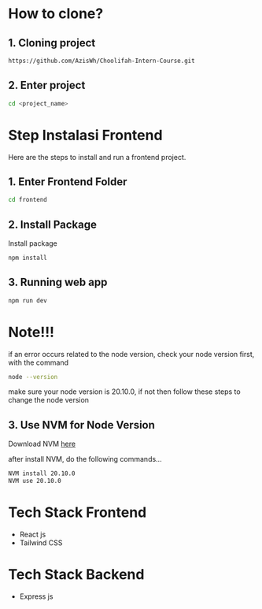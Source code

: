 # How to clone?
## 1. Cloning project

```bash
https://github.com/AzisWh/Choolifah-Intern-Course.git
```

## 2. Enter project


```bash
cd <project_name>
```


# Step Instalasi Frontend

Here are the steps to install and run a frontend project.

## 1. Enter Frontend Folder

```bash
cd frontend
```


## 2. Install Package
Install package

```bash
npm install
```

## 3. Running web app
```bash
npm run dev
```

# Note!!!
if an error occurs related to the node version,
check your node version first, with the command
```bash
node --version
```

make sure your node version is 20.10.0, if not then follow these steps to change the node version

## 3. Use NVM for Node Version
Download NVM [here](https://github.com/coreybutler/nvm-windows/releases)

after install NVM, do the following commands...
```bash
NVM install 20.10.0
NVM use 20.10.0
```


# Tech Stack Frontend
- React js
- Tailwind CSS

# Tech Stack Backend
- Express js







